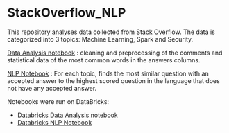 # StackOverflow_NLP

This repository analyses data collected from Stack Overflow. The data is categorized into 3 topics: Machine Learning, Spark and Security.

[Data Analysis notebook](https://github.com/sofels/StackOverflow_NLP/blob/main/StackOverflow_DataAnalysis.ipynb) : cleaning and preprocessing of the comments and statistical data of the most common words in the answers columns.

[NLP Notebook](https://github.com/sofels/StackOverflow_NLP/blob/main/StackOverflow_NLP.ipynb) : For each topic, finds the most similar question with an accepted answer to the highest scored question in the language that does not have any accepted answer.


Notebooks were run on DataBricks:

- [Databricks Data Analysis notebook](https://databricks-prod-cloudfront.cloud.databricks.com/public/4027ec902e239c93eaaa8714f173bcfc/4958791141435139/110136427625605/7171596124991136/latest.html)
- [Databricks NLP Notebook](https://databricks-prod-cloudfront.cloud.databricks.com/public/4027ec902e239c93eaaa8714f173bcfc/4958791141435139/110136427625572/7171596124991136/latest.html)
